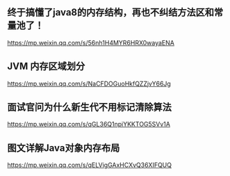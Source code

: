## 终于搞懂了java8的内存结构，再也不纠结方法区和常量池了！
https://mp.weixin.qq.com/s/56nh1H4MYR6HRX0wayaENA

## JVM 内存区域划分
https://mp.weixin.qq.com/s/NaCFDOGuoHkfQZZjvY66Jg

## 面试官问为什么新生代不用标记清除算法
https://mp.weixin.qq.com/s/qGL36Q1npiYKKTOG5SVv1A

## 图文详解Java对象内存布局
https://mp.weixin.qq.com/s/qELVigGAxHCXvQ36XIFQUQ


